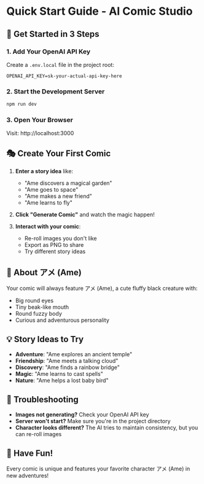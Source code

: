 # Quick Start Guide - AI Comic Studio

## 🚀 Get Started in 3 Steps

### 1. Add Your OpenAI API Key
Create a `.env.local` file in the project root:
```
OPENAI_API_KEY=sk-your-actual-api-key-here
```

### 2. Start the Development Server
```bash
npm run dev
```

### 3. Open Your Browser
Visit: http://localhost:3000

## 🎭 Create Your First Comic

1. **Enter a story idea** like:
   - "Ame discovers a magical garden"
   - "Ame goes to space"
   - "Ame makes a new friend"
   - "Ame learns to fly"

2. **Click "Generate Comic"** and watch the magic happen!

3. **Interact with your comic**:
   - Re-roll images you don't like
   - Export as PNG to share
   - Try different story ideas

## 🎨 About アメ (Ame)

Your comic will always feature アメ (Ame), a cute fluffy black creature with:
- Big round eyes
- Tiny beak-like mouth
- Round fuzzy body
- Curious and adventurous personality

## 💡 Story Ideas to Try

- **Adventure**: "Ame explores an ancient temple"
- **Friendship**: "Ame meets a talking cloud"
- **Discovery**: "Ame finds a rainbow bridge"
- **Magic**: "Ame learns to cast spells"
- **Nature**: "Ame helps a lost baby bird"

## 🔧 Troubleshooting

- **Images not generating?** Check your OpenAI API key
- **Server won't start?** Make sure you're in the project directory
- **Character looks different?** The AI tries to maintain consistency, but you can re-roll images

## 🎉 Have Fun!

Every comic is unique and features your favorite character アメ (Ame) in new adventures!
